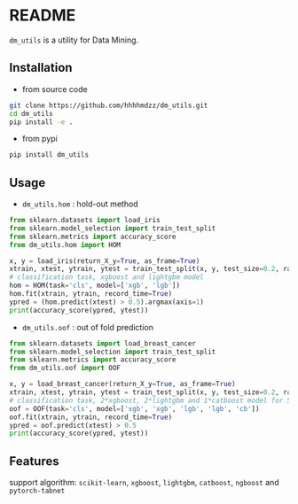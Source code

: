# README

`dm_utils` is a utility for Data Mining.

## Installation

- from source code

```bash
git clone https://github.com/hhhhmdzz/dm_utils.git
cd dm_utils
pip install -e .
```

- from pypi

```bash
pip install dm_utils
```

## Usage

- `dm_utils.hom` : hold-out method

```python
from sklearn.datasets import load_iris
from sklearn.model_selection import train_test_split
from sklearn.metrics import accuracy_score
from dm_utils.hom import HOM

x, y = load_iris(return_X_y=True, as_frame=True)
xtrain, xtest, ytrain, ytest = train_test_split(x, y, test_size=0.2, random_state=42)
# classification task, xgboost and lightgbm model
hom = HOM(task='cls', model=['xgb', 'lgb'])
hom.fit(xtrain, ytrain, record_time=True)
ypred = (hom.predict(xtest) > 0.5).argmax(axis=1)
print(accuracy_score(ypred, ytest))
```

- `dm_utils.oof` : out of fold prediction

```python
from sklearn.datasets import load_breast_cancer
from sklearn.model_selection import train_test_split
from sklearn.metrics import accuracy_score
from dm_utils.oof import OOF

x, y = load_breast_cancer(return_X_y=True, as_frame=True)
xtrain, xtest, ytrain, ytest = train_test_split(x, y, test_size=0.2, random_state=42)
# classification task, 2*xgboost, 2*lightgbm and 1*catboost model for 5-fold oof
oof = OOF(task='cls', model=['xgb', 'xgb', 'lgb', 'lgb', 'cb'])
oof.fit(xtrain, ytrain, record_time=True)
ypred = oof.predict(xtest) > 0.5
print(accuracy_score(ypred, ytest))
```

## Features

support algorithm: `scikit-learn`, `xgboost`, `lightgbm`, `catboost`, `ngboost` and `pytorch-tabnet`
